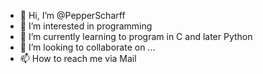 - 👋 Hi, I’m @PepperScharff
- 👀 I’m interested in programming
- 🌱 I’m currently learning to program in C and later Python
- 💞️ I’m looking to collaborate on ...
- 📫 How to reach me via Mail

<!---
PepperScharff/PepperScharff is a ✨ special ✨ repository because its `README.md` (this file) appears on your GitHub profile.
You can click the Preview link to take a look at your changes.
--->
